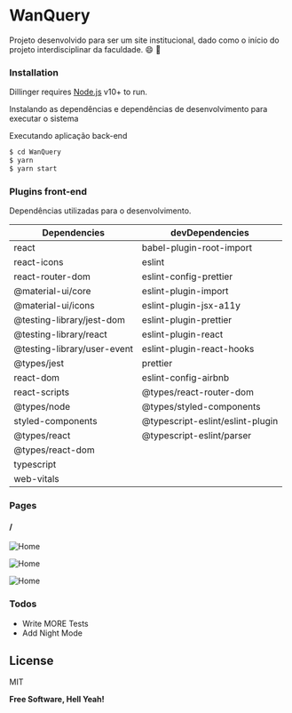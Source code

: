 # WanQuery

Projeto desenvolvido para ser um site institucional, dado como o início do projeto interdisciplinar da faculdade. :smile: :rocket:

### Installation

Dillinger requires [Node.js](https://nodejs.org/) v10+ to run.

Instalando as dependências e dependências de desenvolvimento para executar o sistema

Executando aplicação back-end

```sh
$ cd WanQuery
$ yarn
$ yarn start
```

### Plugins front-end

Dependências utilizadas para o desenvolvimento.

| Dependencies                | devDependencies                  |
| --------------------------- | -------------------------------- |
| react                       | babel-plugin-root-import         |
| react-icons                 | eslint                           |
| react-router-dom            | eslint-config-prettier           |
| @material-ui/core           | eslint-plugin-import             |
| @material-ui/icons          | eslint-plugin-jsx-a11y           |
| @testing-library/jest-dom   | eslint-plugin-prettier           |
| @testing-library/react      | eslint-plugin-react              |
| @testing-library/user-event | eslint-plugin-react-hooks        |
| @types/jest                 | prettier                         |
| react-dom                   | eslint-config-airbnb             |
| react-scripts               | @types/react-router-dom          |
| @types/node                 | @types/styled-components         |
| styled-components           | @typescript-eslint/eslint-plugin |
| @types/react                | @typescript-eslint/parser        |
| @types/react-dom            |                                  |
| typescript                  |                                  |
| web-vitals                  |                                  |

### Pages

#### /

![Home](https://user-images.githubusercontent.com/38146739/112531343-39d00400-8d86-11eb-9c08-2ee51cebdf80.png)

![Home](https://user-images.githubusercontent.com/38146739/112531412-4f452e00-8d86-11eb-9171-260853e42faa.png)

![Home](https://user-images.githubusercontent.com/38146739/112531453-58ce9600-8d86-11eb-9b0f-9fc07d460faa.png)

### Todos

-   Write MORE Tests
-   Add Night Mode

## License

MIT

**Free Software, Hell Yeah!**

[//]: # "These are reference links used in the body of this note and get stripped out when the markdown processor does its job. There is no need to format nicely because it shouldn't be seen. Thanks SO - http://stackoverflow.com/questions/4823468/store-comments-in-markdown-syntax"
[dill]: https://github.com/joemccann/dillinger
[git-repo-url]: https://github.com/joemccann/dillinger.git
[john gruber]: http://daringfireball.net
[df1]: http://daringfireball.net/projects/markdown/
[markdown-it]: https://github.com/markdown-it/markdown-it
[ace editor]: http://ace.ajax.org
[node.js]: http://nodejs.org
[twitter bootstrap]: http://twitter.github.com/bootstrap/
[jquery]: http://jquery.com
[@tjholowaychuk]: http://twitter.com/tjholowaychuk
[express]: http://expressjs.com
[angularjs]: http://angularjs.org
[gulp]: http://gulpjs.com
[pldb]: https://github.com/joemccann/dillinger/tree/master/plugins/dropbox/README.md
[plgh]: https://github.com/joemccann/dillinger/tree/master/plugins/github/README.md
[plgd]: https://github.com/joemccann/dillinger/tree/master/plugins/googledrive/README.md
[plod]: https://github.com/joemccann/dillinger/tree/master/plugins/onedrive/README.md
[plme]: https://github.com/joemccann/dillinger/tree/master/plugins/medium/README.md
[plga]: https://github.com/RahulHP/dillinger/blob/master/plugins/googleanalytics/README.md
